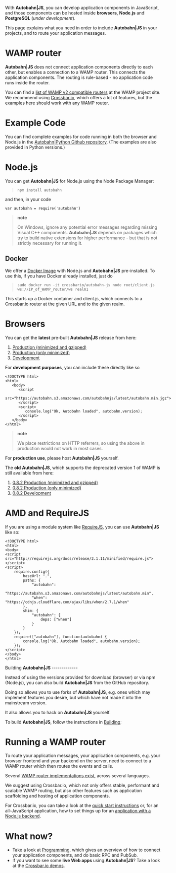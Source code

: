 With **Autobahn|JS**, you can develop application components in JavaScript, and those components can be hosted inside **browsers**, **Node.js** and **PostgreSQL** (*under development*).

This page explains what you need in order to include **Autobahn|JS** in your projects, and to route your application messages.

WAMP router
===========

**Autobahn|JS** does not connect application components directly to each other, but enables a connection to a WAMP router. This connects the application components. The routing is rule-based - no application code runs inside the router.

You can find a [list of WAMP v2 compatible routers](http://wamp.ws/implementations/) at the WAMP project site. We recommend using [Crossbar.io](https://github.com/crossbario/crossbar), which offers a lot of features, but the examples here should work with any WAMP router.

Example Code
============

You can find complete examples for code running in both the browser and Node.js in the [Autobahn|Python Github repository](https://github.com/crossbario/autobahn-python/tree/master/examples/twisted/wamp/basic). (The examples are also provided in Python versions.)

Node.js
=======

You can get **Autobahn|JS** for Node.js using the Node Package Manager:

> `npm install autobahn`

and then, in your code

``` sourceCode
var autobahn = require('autobahn')
```

> **note**
>
> On Windows, ignore any potential error messages regarding missing Visual C++ components. **Autobahn|JS** depends on packages which try to build native extensions for higher performance - but that is not strictly necessary for running it.

Docker
------

We offer a [Docker Image](https://hub.docker.com/r/crossbario/autobahn-js/) with Node.js and **Autobahn|JS** pre-installed. To use this, if you have Docker already installed, just do

> `sudo docker run -it crossbario/autobahn-js node root/client.js ws://IP_of_WAMP_router/ws realm1`

This starts up a Docker container and client.js, which connects to a Crossbar.io router at the given URL and to the given realm.

Browsers
========

You can get the **latest** pre-built **Autobahn|JS** release from here:

1.  [Production (minimized and gzipped)](https://autobahn.s3.amazonaws.com/autobahnjs/latest/autobahn.min.jgz)
2.  [Production (only minimized)](https://autobahn.s3.amazonaws.com/autobahnjs/latest/autobahn.min.js)
3.  [Development](https://autobahn.s3.amazonaws.com/autobahnjs/latest/autobahn.js)

For **development purposes**, you can include these directly like so

``` sourceCode
<!DOCTYPE html>
<html>
   <body>
      <script
         src="https://autobahn.s3.amazonaws.com/autobahnjs/latest/autobahn.min.jgz">
      </script>
      <script>
         console.log("Ok, Autobahn loaded", autobahn.version);
      </script>
   </body>
</html>
```

> **note**
>
> We place restrictions on HTTP referrers, so using the above in production would not work in most cases.

For **production use**, please host **Autobahn|JS** yourself.

The **old** **Autobahn|JS**, which supports the deprecated version 1 of WAMP is still available from here:

1.  [0.8.2 Production (minimized and gzipped)](http://autobahn.s3.amazonaws.com/js/autobahn.min.jgz)
2.  [0.8.2 Production (only minimized)](http://autobahn.s3.amazonaws.com/js/autobahn.min.js)
3.  [0.8.2 Development](http://autobahn.s3.amazonaws.com/js/autobahn.js)

AMD and RequireJS
=================

If you are using a module system like [RequireJS](http://requirejs.org/), you can use **Autobahn|JS** like so:

``` sourceCode
<!DOCTYPE html>
<html>
<body>
<script src="http://requirejs.org/docs/release/2.1.11/minified/require.js"></script>
<script>
    require.config({
        baseUrl: ".",
        paths: {
            "autobahn":
               "https://autobahn.s3.amazonaws.com/autobahnjs/latest/autobahn.min",
            "when": "https://cdnjs.cloudflare.com/ajax/libs/when/2.7.1/when"
        },
        shim: {
            "autobahn": {
                deps: ["when"]
            }
        }
    });
    require(["autobahn"], function(autobahn) {
        console.log("Ok, Autobahn loaded", autobahn.version);
    });
</script>
</body>
</html>
```

Building **Autobahn|JS** -------------

Instead of using the versions provided for download (browser) or via npm (Node.js), you can also build **Autobahn|JS** from the GitHub repository.

Doing so allows you to use forks of **Autobahn|JS**, e.g. ones which may implement features you desire, but which have not made it into the mainstream version.

It also allows you to hack on **Autobahn|JS** yourself.

To build **Autobahn|JS**, follow the instructions in [Building](building.md);

Running a WAMP router
=====================

To route your application messages, your application components, e.g. your browser frontend and your backend on the server, need to connect to a WAMP router which then routes the events and calls.

Several [WAMP router implementations exist](http://wamp.ws/implementations/), across several languages.

We suggest using Crossbar.io, which not only offers stable, performant and scalable WAMP routing, but also other features such as application scaffolding and hosting of application components.

For Crossbar.io, you can take a look at the [quick start instructions](http://crossbar.io/docs/Quick-Start/) or, for an all-JavaScript application, how to set things up for an [application with a Node.js backend](http://crossbar.io/docs/Getting-started-with-NodeJS/).

What now?
=========

-   Take a look at [Programming](programming.md), which gives an overview of how to connect your application components, and do basic RPC and PubSub.
-   If you want to see some **live Web apps** using **Autobahn|JS**? Take a look at the [Crossbar.io demos](http://crossbar.io/).
